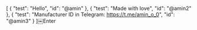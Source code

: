 [
  {
    "test": "Hello",
    "id": "@amin"
  },
  {
    "test": "Made with love",
    "id": "@amin2"
  },
  {
    "test": "Manufacturer ID in Telegram:
https://t.me/amin_o_0",
    "id": "@amin3"
  }
]￼Enter
